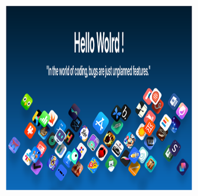   <img align="left" width="6000" height="500" src="https://github.com/Kyzel-W/Kyzel-W/blob/29176738c2e026c8674df96de7d276a09622766a/banner.png">
